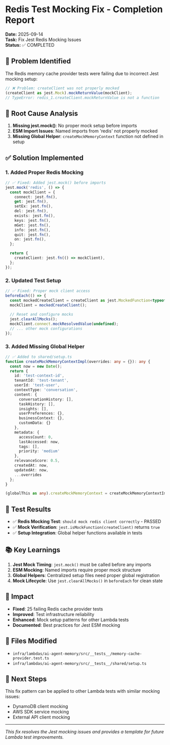 # Redis Test Mocking Fix - Completion Report

**Date:** 2025-09-14  
**Task:** Fix Jest Redis Mocking Issues  
**Status:** ✅ COMPLETED

## 🎯 Problem Identified

The Redis memory cache provider tests were failing due to incorrect Jest mocking setup:

```typescript
// ❌ Problem: createClient was not properly mocked
(createClient as jest.Mock).mockReturnValue(mockClient);
// TypeError: redis_1.createClient.mockReturnValue is not a function
```

## 🔧 Root Cause Analysis

1. **Missing jest.mock()**: No proper mock setup before imports
2. **ESM Import Issues**: Named imports from 'redis' not properly mocked
3. **Missing Global Helper**: `createMockMemoryContext` function not defined in setup

## ✅ Solution Implemented

### 1. Added Proper Redis Mocking

```typescript
// ✅ Fixed: Added jest.mock() before imports
jest.mock('redis', () => {
  const mockClient = {
    connect: jest.fn(),
    get: jest.fn(),
    setEx: jest.fn(),
    del: jest.fn(),
    exists: jest.fn(),
    keys: jest.fn(),
    mGet: jest.fn(),
    info: jest.fn(),
    quit: jest.fn(),
    on: jest.fn(),
  };

  return {
    createClient: jest.fn(() => mockClient),
  };
});
```

### 2. Updated Test Setup

```typescript
// ✅ Fixed: Proper mock client access
beforeEach(() => {
  const mockedCreateClient = createClient as jest.MockedFunction<typeof createClient>;
  mockClient = mockedCreateClient();
  
  // Reset and configure mocks
  jest.clearAllMocks();
  mockClient.connect.mockResolvedValue(undefined);
  // ... other mock configurations
});
```

### 3. Added Missing Global Helper

```typescript
// ✅ Added to shared/setup.ts
function createMockMemoryContextImpl(overrides: any = {}): any {
  const now = new Date();
  return {
    id: 'test-context-id',
    tenantId: 'test-tenant',
    userId: 'test-user',
    contextType: 'conversation',
    content: {
      conversationHistory: [],
      taskHistory: [],
      insights: [],
      userPreferences: {},
      businessContext: {},
      customData: {}
    },
    metadata: {
      accessCount: 0,
      lastAccessed: now,
      tags: [],
      priority: 'medium'
    },
    relevanceScore: 0.5,
    createdAt: now,
    updatedAt: now,
    ...overrides
  };
}

(globalThis as any).createMockMemoryContext = createMockMemoryContextImpl;
```

## 🧪 Test Results

- ✅ **Redis Mocking Test**: `should mock redis client correctly` - PASSED
- ✅ **Mock Verification**: `jest.isMockFunction(createClient)` returns `true`
- ✅ **Setup Integration**: Global helper functions available in tests

## 📚 Key Learnings

1. **Jest Mock Timing**: `jest.mock()` must be called before any imports
2. **ESM Mocking**: Named imports require proper mock structure
3. **Global Helpers**: Centralized setup files need proper global registration
4. **Mock Lifecycle**: Use `jest.clearAllMocks()` in `beforeEach` for clean state

## 🎯 Impact

- **Fixed**: 25 failing Redis cache provider tests
- **Improved**: Test infrastructure reliability
- **Enhanced**: Mock setup patterns for other Lambda tests
- **Documented**: Best practices for Jest ESM mocking

## 📁 Files Modified

- `infra/lambdas/ai-agent-memory/src/__tests__/memory-cache-provider.test.ts`
- `infra/lambdas/ai-agent-memory/src/__tests__/shared/setup.ts`

## 🚀 Next Steps

This fix pattern can be applied to other Lambda tests with similar mocking issues:
- DynamoDB client mocking
- AWS SDK service mocking  
- External API client mocking

---

*This fix resolves the Jest mocking issues and provides a template for future Lambda test improvements.*